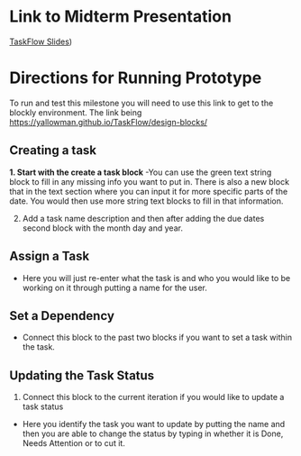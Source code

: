 # Link to Midterm Presentation
[TaskFlow Slides]([https://docs.google.com/presentation/d/1FVmqdsD7Z62_QzUZkrdsjwdCT_HNtBvu/edit?usp=sharing&ouid=113901356202814530599&rtpof=true&sd=true))

# Directions for Running Prototype

To run and test this milestone you will need to use this link to get to the blockly environment. The link being https://yallowman.github.io/TaskFlow/design-blocks/ 

## Creating a task
**1. Start with the create a task block**
-You can use the green text string block to fill in any missing info you want to put in. There is also a new block that in the text section where you can input it for more specific parts of the date. You would then use more string text blocks to fill in that information.

2. Add a task name description and then after adding the due dates second block with the month day and year.

## Assign a Task
- Here you will just re-enter what the task is and who you would like to be working on it through putting a name for the user.

## Set a Dependency 
- Connect this block to the past two blocks if you want to set a task within the task.

## Updating the Task Status
1. Connect this block to the current iteration if you would like to update a task status
- Here you identify the task you want to update by putting the name and then you are able to change the status by typing in whether it is Done, Needs Attention or to cut it.
